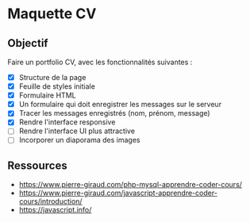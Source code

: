 # Maquette CV

## Objectif

Faire un portfolio CV, avec les fonctionnalités suivantes :

- [x] Structure de la page
- [x] Feuille de styles initiale
- [x] Formulaire HTML
- [x] Un formulaire qui doit enregistrer les messages sur le serveur
- [x] Tracer les messages enregistrés (nom, prénom, message)
- [x] Rendre l'interface responsive
- [ ] Rendre l'interface UI plus attractive
- [ ] Incorporer un diaporama des images

## Ressources

- https://www.pierre-giraud.com/php-mysql-apprendre-coder-cours/
- https://www.pierre-giraud.com/javascript-apprendre-coder-cours/introduction/
- https://javascript.info/
